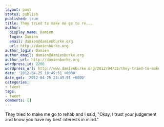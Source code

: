 ```yaml
---
layout: post
status: publish
published: true
title: They tried to make me go to re...
author:
  display_name: Damien
  login: Damien
  email: damien@damienburke.org
  url: http://damienburke.org
author_login: Damien
author_email: damien@damienburke.org
author_url: http://damienburke.org
wordpress_id: 2206
wordpress_url: http://www.damienburke.org/2012/04/25/they-tried-to-make-me-go-to-re/
date: '2012-04-25 18:49:51 +0000'
date_gmt: '2012-04-25 23:49:51 +0000'
categories:
- tweet
tags:
- tweet
comments: []
---
```

<p>They tried to make me go to rehab and I said, "Okay, I trust your judgement and know you have my best interests in mind."</p>
